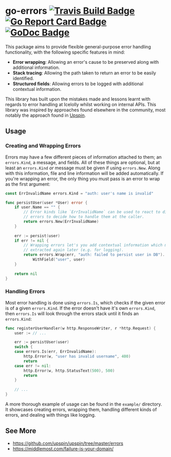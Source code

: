 # go-errors [![Travis Build Badge]][Travis Build] [![Go Report Card Badge]][Go Report Card] [![GoDoc Badge]][GoDoc]

This package aims to provide flexible general-purpose error handling functionality, with the 
following specific features in mind:

* **Error wrapping**: Allowing an error's cause to be preserved along with additional information.
* **Stack tracing**: Allowing the path taken to return an error to be easily identified.
* **Structured fields**: Allowing errors to be logged with additional contextual information.

This library has built upon the mistakes made and lessons learnt with regards to error handling at 
Icelolly whilst working on internal APIs. This library was inspired by approaches found elsewhere 
in the community, most notably the approach found in [Upspin][1].

## Usage

### Creating and Wrapping Errors

Errors may have a few different pieces of information attached to them; an `errors.Kind`, a message,
and fields. All of these things are optional, but at least an `errors.Kind` _or_ message must be 
given if using `errors.New`. Along with this information, file and line information will be added 
automatically. If you're wrapping an error, the only thing you must pass is an error to wrap as the
first argument:

```go
const ErrInvalidName errors.Kind = "auth: user's name is invalid"

func persistUser(user *User) error {
    if user.Name == "" {
        // Error kinds like `ErrInvalidName` can be used to react to different 
        // errors to decide how to handle them at the caller.
        return errors.New(ErrInvalidName)
    }
    
    err := persist(user)
    if err != nil {
        // Wrapping errors let's you add contextual information which may be
        // extracted again later (e.g. for logging).
        return errors.Wrap(err, "auth: failed to persist user in DB").
            WithField("user", user)
    }
    
    return nil
}
```

### Handling Errors

Most error handling is done using `errors.Is`, which checks if the given error is of a given 
`errors.Kind`. If the error doesn't have it's own `errors.Kind`, then `errors.Is` will look through
the errors stack until it finds an `errors.Kind`:

```go
func registerUserHandler(w http.ResponseWriter, r *http.Request) {
    user := // ...

    err := persistUser(user)
    switch {
    case errors.Is(err, ErrInvalidName):
        http.Error(w, "user has invalid username", 400)
        return
    case err != nil:
        http.Error(w, http.StatusText(500), 500)
        return
    }
    
    // ...
}
```

A more thorough example of usage can be found in the `example/` directory. It showcases creating 
errors, wrapping them, handling different kinds of errors, and dealing with things like logging.

## See More

* https://github.com/upspin/upspin/tree/master/errors
* https://middlemost.com/failure-is-your-domain/


[1]: https://github.com/upspin/upspin/blob/master/errors/errors.go#L23

[GoDoc]: https://godoc.org/github.com/bucketd/go-errors
[GoDoc Badge]: https://godoc.org/github.com/bucketd/go-errors?status.svg

[Go Report Card]: https://goreportcard.com/report/github.com/bucketd/go-errors
[Go Report Card Badge]: https://goreportcard.com/badge/github.com/bucketd/go-errors

[Travis Build]: https://travis-ci.org/bucketd/go-errors
[Travis Build Badge]: https://api.travis-ci.org/bucketd/go-errors.svg?branch=master
